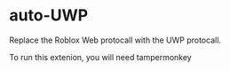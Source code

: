 # auto-UWP
Replace the Roblox Web protocall with the UWP protocall.

To run this extenion, you will need tampermonkey

